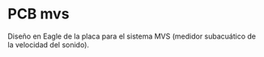 # PCB mvs
 Diseño en Eagle de la placa para el sistema MVS (medidor subacuático de la velocidad del sonido). 
